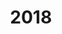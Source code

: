 ---
title: 2018
menu:
  sidebar:
    name: 2018
    identifier: 2018
    parent: archives
    weight: 11
---